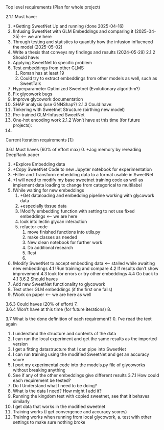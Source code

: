 Top level requirements (Plan for whole project)

2.1.1 Must have:
1.	+Getting SweetNet Up and running (done 2025-04-16)
2.	!Infusing SweetNet with GLM Embeddings and comparing it (2025-04-25) <-- we are here
3.	Through testing and statistics to quantify how the infusion influenced the model (2025-05-02)
4.	Write a thesis that conveys my findings and results (2024-05-29)
2.1.2 Should have:
5.	Applying SweetNet to specific problem 
6.	Test embeddings from other GLMS
    1. Roman has at least 19
    2. Could try to extract embeddings from other models as well, such as SweetTalk
7.	Hyperparameter Optimized Sweetnet (Evolutionary algorithm?)
8.	Fix glycowork bugs
9.	Improve glycowork documentation
10. SHAP analysis (use GNNShap?)
2.1.3 Could have:
10.	Tinkering with Sweetnet Structure (birthing new model)
11. Pre-trained GLM-Infused SweetNet
12. One-hot encoding work
2.1.2 Won’t have at this time (for future projects):
1.	



Current Iteration requirements [1]:

3.6.1 Must haves (60% of effort max)
0.	+Jog memory by rereading DeepRank paper
1.	+Explore Embedding data
2.	+Copy SweetNet Code to new Jupyter notebook for experimentation
3.	-Filter and Transform embedding data to a format usable in SweetNet
99. +I will need to modify my base sweetnet training code as well as implement data loading to change from categorical to multilabel
100. !While waiting for new embeddings
     1.   +Get dataloading and embedding pipeline working with glycowork data
     2.   +especially tissue data
     3.   !Modify embedding function with setting to not use fixed embeddings <-- we are here
     4.   look into lectin glycan interaction
     5.   refactor code
          1.   move finished functions into utils.py
          2.   make classes as needed
          3.   New clean notebook for further work
          4.   Do additional research
          5.   Rest
          6.   
4.	!Modify SweetNet to accept embedding data <-- stalled while awaiting new embeddings
    4.1	!Run training and compare
    4.2	If results don’t show improvement 
    4.3 look for errors or try other embeddings
    4.4 Go back to 4.1
3.6.2 Should haves
5.	Add new SweetNet functionality to glycowork 
6.	Test other GLM embeddings (if the first one fails)
7.  !Work on paper <-- we are here as well

3.6.3 Could haves (20% of effort)
7.	
3.6.4 Won’t have at this time (for future iterations)
8.	


3.7 What is the done definition of each requirement? 
0.	I’ve read the text again
1.	I understand the structure and contents of the data
2.	I can run the local experiment and get the same results as the imported version
3.	I get a fitting datastructure that I can pipe into SweetNet
4.	I can run training using the modified SweetNet and get an accuracy score
5.	I port my experimental code into the models.py file of glycoworks without breaking anything
6.	See if any of the other embeddings give different results
3.7.1 How could each requirement be tested?
0.	Do I Understand what I need to be doing?
1.	What is the data I need? How might I add it?
2.	Running the kingdom test with copied sweetnet, see that it behaves similarly
3.	I get data that works in the modified sweetnet
4.	Training works (I get convergence and accuracy scores)
5.	Training works when running from local glycowork, 
a.	test with other settings to make sure nothing broke

